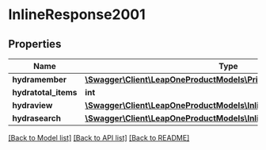 # InlineResponse2001

## Properties
Name | Type | Description | Notes
------------ | ------------- | ------------- | -------------
**hydramember** | [**\Swagger\Client\LeapOneProductModels\PriceListJsonld[]**](PriceListJsonld.md) |  | [optional] 
**hydratotal_items** | **int** |  | [optional] 
**hydraview** | [**\Swagger\Client\LeapOneProductModels\InlineResponse200Hydraview**](InlineResponse200Hydraview.md) |  | [optional] 
**hydrasearch** | [**\Swagger\Client\LeapOneProductModels\InlineResponse200Hydrasearch**](InlineResponse200Hydrasearch.md) |  | [optional] 

[[Back to Model list]](../README.md#documentation-for-models) [[Back to API list]](../README.md#documentation-for-api-endpoints) [[Back to README]](../README.md)

